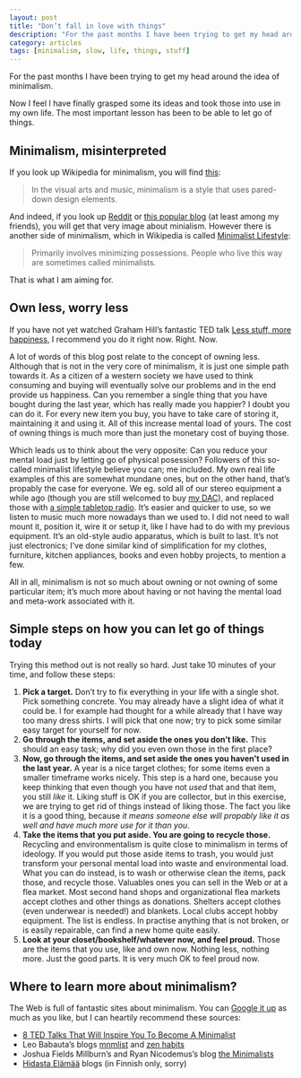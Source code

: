 ```yaml
---
layout: post
title: "Don’t fall in love with things"
description: "For the past months I have been trying to get my head around the idea of minimalism."
category: articles
tags: [minimalism, slow, life, things, stuff]
---
```


For the past months I have been trying to get my head around the idea of minimalism.

Now I feel I have finally grasped some its ideas and took those into use in my own life. The most important lesson has been to be able to let go of things.

## Minimalism, misinterpreted

If you look up Wikipedia for minimalism, you will find [this](http://en.wikipedia.org/wiki/Minimalism):

> In the visual arts and music, minimalism is a style that uses pared-down design elements.

And indeed, if you look up [Reddit](http://www.reddit.com/r/minimalism/) or [this popular blog](http://www.minimallyminimal.com) (at least among my friends), you will get that very image about minialism. However there is another side of minimalism, which in Wikipedia is called [Minimalist Lifestyle](http://en.wikipedia.org/wiki/Minimalism_(disambiguation)):

> Primarily involves minimizing possessions. People who live this way are sometimes called minimalists.

That is what I am aiming for.

## Own less, worry less

If you have not yet watched Graham Hill’s fantastic TED talk [Less stuff, more happiness](http://www.ted.com/talks/graham_hill_less_stuff_more_happiness), I recommend you do it right now. Right. Now.

A lot of words of this blog post relate to the concept of owning less. Although that is not in the very core of minimalism, it is just one simple path towards it. As a citizen of a western society we have used to think consuming and buying will eventually solve our problems and in the end provide us happiness. Can you remember a single thing that you have bought during the last year, which has really made you happier? I doubt you can do it. For every new item you buy, you have to take care of storing it, maintaining it and using it. All of this increase mental load of yours. The cost of owning things is much more than just the monetary cost of buying those.

Which leads us to think about the very opposite: Can you reduce your mental load just by letting go of physical posession? Followers of this so-called minimalist lifestyle believe you can; me included. My own real life examples of this are somewhat mundane ones, but on the other hand, that’s propably the case for everyone. We eg. sold all of our stereo equipment a while ago (though you are still welcomed to buy [my DAC](http://www.xindak.com/english/products/showditail.asp?id=381)), and replaced those with [a simple tabletop radio](http://tivoliaudio.fi/products/table-radios/model-one-reg-in-cherry-silver.html). It’s easier and quicker to use, so we listen to music much more nowadays than we used to. I did not need to wall mount it, position it, wire it or setup it, like I have had to do with my previous equipment. It’s an old-style audio apparatus, which is built to last. It’s not just electronics; I’ve done similar kind of simplification for my clothes, furniture, kitchen appliances, books and even hobby projects, to mention a few.

All in all, minimalism is not so much about owning or not owning of some particular item; it’s much more about having or not having the mental load and meta-work associated with it.

## Simple steps on how you can let go of things today

Trying this method out is not really so hard. Just take 10 minutes of your time, and follow these steps:

1. **Pick a target.** Don’t try to fix everything in your life with a single shot. Pick something concrete. You may already have a slight idea of what it could be. I for example had thought for a while already that I have way too many dress shirts. I will pick that one now; try to pick some similar easy target for yourself for now.
2. **Go through the items, and set aside the ones you don’t like.** This should an easy task; why did you even own those in the first place?
3. **Now, go through the items, and set aside the ones you haven’t used in the last year.** A year is a nice target clothes; for some items even a smaller timeframe works nicely. This step is a hard one, because you keep thinking that even though you have not *used* that and that item, you still *like* it. Liking stuff is OK if you are collector, but in this exercise, we are trying to get rid of things instead of liking those. The fact you like it is a good thing, because *it means someone else will propably like it as well and have much more use for it than you*.
4. **Take the items that you put aside. You are going to recycle those.** Recycling and environmentalism is quite close to minimalism in terms of ideology. If you would put those aside items to trash, you would just transform your personal mental load into waste and environmental load. What you can do instead, is to wash or otherwise clean the items, pack those, and recycle those. Valuables ones you can sell in the Web or at a flea market. Most second hand shops and organizational flea markets accept clothes and other things as donations. Shelters accept clothes (even underwear is needed!) and blankets. Local clubs accept hobby equipment. The list is endless. In practise anything that is not broken, or is easily repairable, can find a new home quite easily.
5. **Look at your closet/bookshelf/whatever now, and feel proud.** Those are the items that you use, like and own now. Nothing less, nothing more. Just the good parts. It is very much OK to feel proud now.

## Where to learn more about minimalism?

The Web is full of fantastic sites about minimalism. You can [Google it up](https://www.google.com/search?q=minimalism) as much as you like, but I can heartily recommend these sources:

* [8 TED Talks That Will Inspire You To Become A Minimalist](http://frugaling.org/8-ted-talks-will-inspire-become-minimalist/)
* Leo Babauta’s blogs [mnmlist](http://mnmlist.com) and [zen habits](http://zenhabits.net)
* Joshua Fields Millburn’s and Ryan Nicodemus’s blog [the Minimalists](http://www.theminimalists.com)
* [Hidasta Elämää](http://hidastaelamaa.fi) blogs (in Finnish only, sorry)